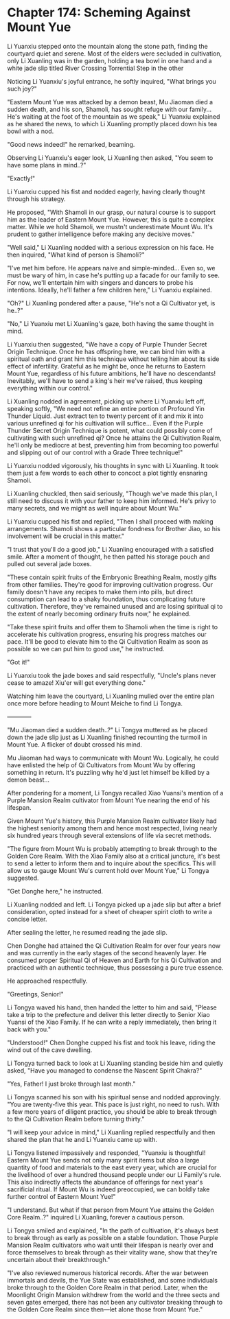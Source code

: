 # Chapter 174: Scheming Against Mount Yue

Li Yuanxiu stepped onto the mountain along the stone path, finding the courtyard quiet and serene. Most of the elders were secluded in cultivation, only Li Xuanling was in the garden, holding a tea bowl in one hand and a white jade slip titled River Crossing Torrential Step in the other

Noticing Li Yuanxiu's joyful entrance, he softly inquired, "What brings you such joy?"

"Eastern Mount Yue was attacked by a demon beast, Mu Jiaoman died a sudden death, and his son, Shamoli, has sought refuge with our family... He's waiting at the foot of the mountain as we speak," Li Yuanxiu explained as he shared the news, to which Li Xuanling promptly placed down his tea bowl with a nod.

"Good news indeed!" he remarked, beaming.

Observing Li Yuanxiu's eager look, Li Xuanling then asked, "You seem to have some plans in mind..?"

"Exactly!"

Li Yuanxiu cupped his fist and nodded eagerly, having clearly thought through his strategy.

He proposed, "With Shamoli in our grasp, our natural course is to support him as the leader of Eastern Mount Yue. However, this is quite a complex matter. While we hold Shamoli, we mustn't underestimate Mount Wu. It's prudent to gather intelligence before making any decisive moves."

"Well said," Li Xuanling nodded with a serious expression on his face. He then inquired, "What kind of person is Shamoli?"

"I've met him before. He appears naive and simple-minded... Even so, we must be wary of him, in case he's putting up a facade for our family to see. For now, we'll entertain him with singers and dancers to probe his intentions. Ideally, he'll father a few children here," Li Yuanxiu explained.

"Oh?" Li Xuanling pondered after a pause, "He's not a Qi Cultivator yet, is he..?"

"No," Li Yuanxiu met Li Xuanling's gaze, both having the same thought in mind.

Li Yuanxiu then suggested, "We have a copy of Purple Thunder Secret Origin Technique. Once he has offspring here, we can bind him with a spiritual oath and grant him this technique without telling him about its side effect of infertility. Grateful as he might be, once he returns to Eastern Mount Yue, regardless of his future ambitions, he'll have no descendants! Inevitably, we'll have to send a king's heir we've raised, thus keeping everything within our control."

Li Xuanling nodded in agreement, picking up where Li Yuanxiu left off, speaking softly, "We need not refine an entire portion of Profound Yin Thunder Liquid. Just extract ten to twenty percent of it and mix it into various unrefined qi for his cultivation will suffice... Even if the Purple Thunder Secret Origin Technique is potent, what could possibly come of cultivating with such unrefined qi? Once he attains the Qi Cultivation Realm, he'll only be mediocre at best, preventing him from becoming too powerful and slipping out of our control with a Grade Three technique!"

Li Yuanxiu nodded vigorously, his thoughts in sync with Li Xuanling. It took them just a few words to each other to concoct a plot tightly ensnaring Shamoli.

Li Xuanling chuckled, then said seriously, "Though we've made this plan, I still need to discuss it with your father to keep him informed. He's privy to many secrets, and we might as well inquire about Mount Wu."

Li Yuanxiu cupped his fist and replied, "Then I shall proceed with making arrangements. Shamoli shows a particular fondness for Brother Jiao, so his involvement will be crucial in this matter."

"I trust that you'll do a good job," Li Xuanling encouraged with a satisfied smile. After a moment of thought, he then patted his storage pouch and pulled out several jade boxes.

"These contain spirit fruits of the Embryonic Breathing Realm, mostly gifts from other families. They're good for improving cultivation progress. Our family doesn't have any recipes to make them into pills, but direct consumption can lead to a shaky foundation, thus complicating future cultivation. Therefore, they've remained unused and are losing spiritual qi to the extent of nearly becoming ordinary fruits now," he explained.

"Take these spirit fruits and offer them to Shamoli when the time is right to accelerate his cultivation progress, ensuring his progress matches our pace. It'll be good to elevate him to the Qi Cultivation Realm as soon as possible so we can put him to good use," he instructed.

"Got it!"

Li Yuanxiu took the jade boxes and said respectfully, "Uncle's plans never cease to amaze! Xiu'er will get everything done."

Watching him leave the courtyard, Li Xuanling mulled over the entire plan once more before heading to Mount Meiche to find Li Tongya.

————

"Mu Jiaoman died a sudden death..?" Li Tongya muttered as he placed down the jade slip just as Li Xuanling finished recounting the turmoil in Mount Yue. A flicker of doubt crossed his mind.

Mu Jiaoman had ways to communicate with Mount Wu. Logically, he could have enlisted the help of Qi Cultivators from Mount Wu by offering something in return. It's puzzling why he'd just let himself be killed by a demon beast...

After pondering for a moment, Li Tongya recalled Xiao Yuansi's mention of a Purple Mansion Realm cultivator from Mount Yue nearing the end of his lifespan.

Given Mount Yue's history, this Purple Mansion Realm cultivator likely had the highest seniority among them and hence most respected, living nearly six hundred years through several extensions of life via secret methods.

"The figure from Mount Wu is probably attempting to break through to the Golden Core Realm. With the Xiao Family also at a critical juncture, it's best to send a letter to inform them and to inquire about the specifics. This will allow us to gauge Mount Wu's current hold over Mount Yue," Li Tongya suggested.

"Get Donghe here," he instructed.

Li Xuanling nodded and left. Li Tongya picked up a jade slip but after a brief consideration, opted instead for a sheet of cheaper spirit cloth to write a concise letter.

After sealing the letter, he resumed reading the jade slip.

Chen Donghe had attained the Qi Cultivation Realm for over four years now and was currently in the early stages of the second heavenly layer. He consumed proper Spiritual Qi of Heaven and Earth for his Qi Cultivation and practiced with an authentic technique, thus possessing a pure true essence.

He approached respectfully.

"Greetings, Senior!"

Li Tongya waved his hand, then handed the letter to him and said, "Please take a trip to the prefecture and deliver this letter directly to Senior Xiao Yuansi of the Xiao Family. If he can write a reply immediately, then bring it back with you."

"Understood!" Chen Donghe cupped his fist and took his leave, riding the wind out of the cave dwelling.

Li Tongya turned back to look at Li Xuanling standing beside him and quietly asked, "Have you managed to condense the Nascent Spirit Chakra?"

"Yes, Father! I just broke through last month."

Li Tongya scanned his son with his spiritual sense and nodded approvingly. "You are twenty-five this year. This pace is just right, no need to rush. With a few more years of diligent practice, you should be able to break through to the Qi Cultivation Realm before turning thirty."

"I will keep your advice in mind," Li Xuanling replied respectfully and then shared the plan that he and Li Yuanxiu came up with.

Li Tongya listened impassively and responded, "Yuanxiu is thoughtful! Eastern Mount Yue sends not only many spirit items but also a large quantity of food and materials to the east every year, which are crucial for the livelihood of over a hundred thousand people under our Li Family's rule. This also indirectly affects the abundance of offerings for next year's sacrificial ritual. If Mount Wu is indeed preoccupied, we can boldly take further control of Eastern Mount Yue!"

"I understand. But what if that person from Mount Yue attains the Golden Core Realm..?" inquired Li Xuanling, forever a cautious person.

Li Tongya smiled and explained, "In the path of cultivation, it's always best to break through as early as possible on a stable foundation. Those Purple Mansion Realm cultivators who wait until their lifespan is nearly over and force themselves to break through as their vitality wane, show that they're uncertain about their breakthrough."

"I've also reviewed numerous historical records. After the war between immortals and devils, the Yue State was established, and some individuals broke through to the Golden Core Realm in that period. Later, when the Moonlight Origin Mansion withdrew from the world and the three sects and seven gates emerged, there has not been any cultivator breaking through to the Golden Core Realm since then—let alone those from Mount Yue."
